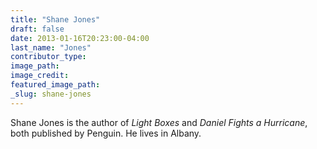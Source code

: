 ```yaml
---
title: "Shane Jones"
draft: false
date: 2013-01-16T20:23:00-04:00
last_name: "Jones"
contributor_type:
image_path:
image_credit:
featured_image_path:
_slug: shane-jones
---
```


Shane Jones is the author of _Light Boxes_ and _Daniel Fights a Hurricane_, both published by Penguin. He lives in Albany. 

